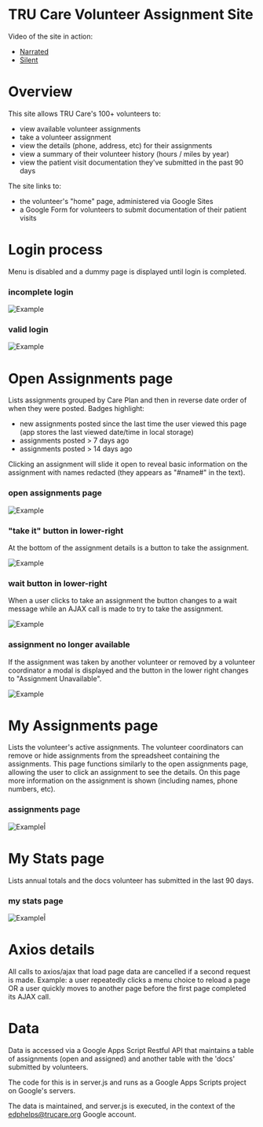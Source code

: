 # TRU Care Volunteer Assignment Site

Video of the site in action:
* [Narrated](https://www.youtube.com/watch?v=ZC4nEUYeXLU)
* [Silent](https://youtu.be/Pxv0j7-7gxw)

# Overview

This site allows TRU Care's 100+ volunteers to:
* view available volunteer assignments
* take a volunteer assignment
* view the details (phone, address, etc) for their assignments
* view a summary of their volunteer history (hours / miles by year)
* view the patient visit documentation they've submitted in the past 90 days  

The site links to:
* the volunteer's "home" page, administered via Google Sites
* a Google Form for volunteers to submit documentation of their patient visits


# Login process

Menu is disabled and a dummy page is displayed until login is completed.

### incomplete login
![Example](screenshots/login-invalid.png)

### valid login
![Example](screenshots/login-valid.png)


# Open Assignments page

Lists assignments grouped by Care Plan and then in reverse date order of when
they were posted.  Badges highlight:
* new assignments posted since the last time the user viewed this page (app
  stores the last viewed date/time in local storage)
* assignments posted > 7 days ago
* assignments posted > 14 days ago  

Clicking an assignment will slide it open to reveal basic information on the
assignment with names redacted (they appears as "#name#" in the text).

### open assignments page
![Example](screenshots/open-assignments.png)

### "take it" button in lower-right

At the bottom of the assignment details is a button to take the assignment.

![Example](screenshots/take-it-btn.png)

### wait button in lower-right

When a user clicks to take an assignment the button changes to a wait message
while an AJAX call is made to try to take the assignment.  

![Example](screenshots/take-it-wait-btn.png)

### assignment no longer available

If the assignment was taken by another volunteer or removed by a volunteer coordinator
a modal is displayed and the button in the lower right changes to "Assignment Unavailable".

![Example](screenshots/take-it-failed-modal.png)


# My Assignments page

Lists the volunteer's active assignments.  The volunteer coordinators can remove
or hide assignments from the spreadsheet containing the assignments.  This page
functions similarly to the open assignments page, allowing the user to click
an assignment to see the details.  On this page more information on the
assignment is shown (including names, phone numbers, etc).

### assignments page
![ExampleÎ](screenshots/my-assignments.png)


# My Stats page

Lists annual totals and the docs volunteer has submitted in the last 90 days.

### my stats page
![ExampleÎ](screenshots/my-stats.png)


# Axios details

All calls to axios/ajax that load page data are cancelled if a second request
is made.  Example:  a user repeatedly clicks a menu choice to reload a page OR
a user quickly moves to another page before the first page completed its AJAX
call.


# Data

Data is accessed via a Google Apps Script Restful API that maintains a table
of assignments (open and assigned) and another table with the 'docs'
submitted by volunteers.

The code for this is in server.js and runs as a Google Apps Scripts
project on Google's servers.

The data is maintained, and server.js is executed, in the context of the
edphelps@trucare.org Google account.
